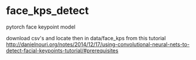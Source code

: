 # face_kps_detect
pytorch face keypoint model

download csv's and locate then in data/face_kps from this tutorial
http://danielnouri.org/notes/2014/12/17/using-convolutional-neural-nets-to-detect-facial-keypoints-tutorial/#prerequisites
